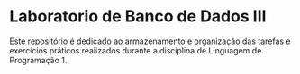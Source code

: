 # Laboratorio de Banco de Dados III
Este repositório é dedicado ao armazenamento e organização das tarefas e exercícios práticos realizados durante a disciplina de Linguagem de Programação 1.


